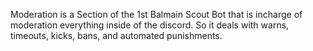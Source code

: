 Moderation is a Section of the 1st Balmain Scout Bot that is incharge of moderation everything inside of the discord. So it deals with warns, timeouts, kicks, bans, and automated punishments.